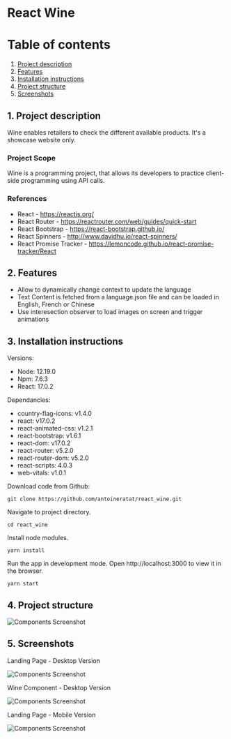 # React Wine

# Table of contents

1. [Project description](#description)
2. [Features](#features)
3. [Installation instructions](#installation)
4. [Project structure](#structure)
5. [Screenshots](#screenshots)

## 1. Project description<a name="description"></a>

Wine enables retailers to check the different available products. It's a showcase website only.

### Project Scope

Wine is a programming project, that allows its developers to practice client-side programming using API calls.

### References

-   React - https://reactjs.org/
-   React Router - https://reactrouter.com/web/guides/quick-start
-   React Bootstrap - https://react-bootstrap.github.io/
-   React Spinners - http://www.davidhu.io/react-spinners/
-   React Promise Tracker - https://lemoncode.github.io/react-promise-tracker/React

## 2. Features<a name="features"></a>

-   Allow to dynamically change context to update the language
-   Text Content is fetched from a language.json file and can be loaded in English, French or Chinese
-   Use interesection observer to load images on screen and trigger animations

## 3. Installation instructions<a name="installation"></a>

Versions:

-   Node: 12.19.0
-   Npm: 7.6.3
-   React: 17.0.2

Dependancies:

-   country-flag-icons: v1.4.0
-   react: v17.0.2
-   react-animated-css: v1.2.1
-   react-bootstrap: v1.6.1
-   react-dom: v17.0.2
-   react-router: v5.2.0
-   react-router-dom: v5.2.0
-   react-scripts: 4.0.3
-   web-vitals: v1.0.1

Download code from Github:

```shell
git clone https://github.com/antoineratat/react_wine.git
```

Navigate to project directory.

```shell
cd react_wine
```

Install node modules.

```shell
yarn install
```

Run the app in development mode. Open http://localhost:3000 to view it in the browser.

```shell
yarn start
```

## 4. Project structure<a name="structure"></a>

![Components Screenshot](https://templars.guru/app/github/wine_api/1.png)

## 5. Screenshots<a name="screenshots"></a>

Landing Page - Desktop Version

![Components Screenshot](https://templars.guru/app/github/react_wine/react_wine_1.PNG)

Wine Component - Desktop Version

![Components Screenshot](https://templars.guru/app/github/react_wine/react_wine_3.PNG)

Landing Page - Mobile Version

![Components Screenshot](https://templars.guru/app/github/react_wine/react_wine_4.PNG)
